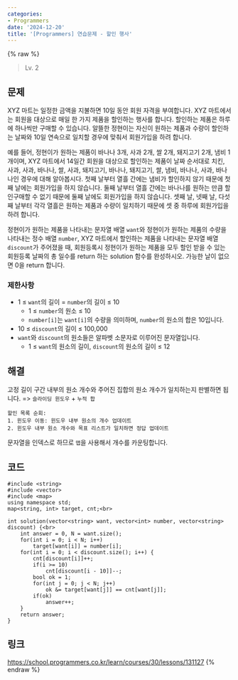 ```yaml
---
categories:
- Programmers
date: '2024-12-20'
title: '[Programmers] 연습문제 - 할인 행사'
---
```


{% raw %}
> Lv. 2<br>

## 문제
XYZ 마트는 일정한 금액을 지불하면 10일 동안 회원 자격을 부여합니다. XYZ 마트에서는 회원을 대상으로 매일 한 가지 제품을 할인하는 행사를 합니다. 할인하는 제품은 하루에 하나씩만 구매할 수 있습니다. 알뜰한 정현이는 자신이 원하는 제품과 수량이 할인하는 날짜와 10일 연속으로 일치할 경우에 맞춰서 회원가입을 하려 합니다.

예를 들어, 정현이가 원하는 제품이 바나나 3개, 사과 2개, 쌀 2개, 돼지고기 2개, 냄비 1개이며, XYZ 마트에서 14일간 회원을 대상으로 할인하는 제품이 날짜 순서대로 치킨, 사과, 사과, 바나나, 쌀, 사과, 돼지고기, 바나나, 돼지고기, 쌀, 냄비, 바나나, 사과, 바나나인 경우에 대해 알아봅시다. 첫째 날부터 열흘 간에는 냄비가 할인하지 않기 때문에 첫째 날에는 회원가입을 하지 않습니다. 둘째 날부터 열흘 간에는 바나나를 원하는 만큼 할인구매할 수 없기 때문에 둘째 날에도 회원가입을 하지 않습니다. 셋째 날, 넷째 날, 다섯째 날부터 각각 열흘은 원하는 제품과 수량이 일치하기 때문에 셋 중 하루에 회원가입을 하려 합니다.

정현이가 원하는 제품을 나타내는 문자열 배열  `want`와 정현이가 원하는 제품의 수량을 나타내는 정수 배열  `number`, XYZ 마트에서 할인하는 제품을 나타내는 문자열 배열  `discount`가 주어졌을 때, 회원등록시 정현이가 원하는 제품을 모두 할인 받을 수 있는 회원등록 날짜의 총 일수를 return 하는 solution 함수를 완성하시오. 가능한 날이 없으면 0을 return 합니다.

### 제한사항
-   1 ≤  `want`의 길이 =  `number`의 길이 ≤ 10
    -   1 ≤  `number`의 원소 ≤ 10
    -   `number[i]`는  `want[i]`의 수량을 의미하며,  `number`의 원소의 합은 10입니다.
-   10 ≤  `discount`의 길이 ≤ 100,000
-   `want`와  `discount`의 원소들은 알파벳 소문자로 이루어진 문자열입니다.
    -   1 ≤  `want`의 원소의 길이,  `discount`의 원소의 길이 ≤ 12

## 해결
고정 길이 구간 내부의 원소 개수와 주어진 집합의 원소 개수가 일치하는지 판별하면 됩니다. => `슬라이딩 윈도우` + `누적 합`<br>

```
할인 목록 순회:
1. 윈도우 이동: 윈도우 내부 원소의 개수 업데이트
2. 윈도우 내부 원소 개수와 목표 리스트가 일치하면 정답 업데이트
```

문자열을 인덱스로 하므로 `맵`을 사용해서 개수를 카운팅합니다.

## 코드
```
#include <string>
#include <vector>
#include <map>
using namespace std;
map<string, int> target, cnt;<br>

int solution(vector<string> want, vector<int> number, vector<string> discount) {<br>
    int answer = 0, N = want.size();
    for(int i = 0; i < N; i++)
        target[want[i]] = number[i];
    for(int i = 0; i < discount.size(); i++) {
        cnt[discount[i]]++;
        if(i >= 10)
            cnt[discount[i - 10]]--;
        bool ok = 1;
        for(int j = 0; j < N; j++)
            ok &= target[want[j]] == cnt[want[j]];
        if(ok)
            answer++;
    }
    return answer;
}
```

## 링크
https://school.programmers.co.kr/learn/courses/30/lessons/131127
{% endraw %}